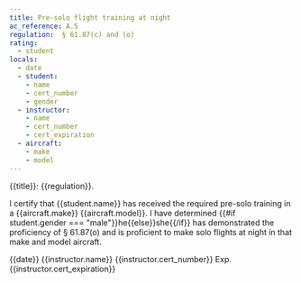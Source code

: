 ```yaml
---
title: Pre-solo flight training at night
ac_reference: A.5
regulation:  § 61.87(c) and (o)
rating:
  - student
locals:
  - date
  - student:
    - name
    - cert_number
    - gender
  - instructor:
    - name
    - cert_number
    - cert_expiration
  - aircraft:
    - make
    - model
---
```


{{title}}: {{regulation}}.

I certify that {{student.name}} has received the required pre-solo training in a {{aircraft.make}} {{aircraft.model}}. I have determined {{#if student.gender === "male"}}he{{else}}she{{/if}} has demonstrated the proficiency of § 61.87(o) and is proficient to make solo flights at night in that make and model aircraft.

{{date}} {{instructor.name}} {{instructor.cert_number}} Exp. {{instructor.cert_expiration}}
